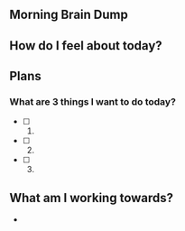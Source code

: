## Morning Brain Dump


## How do I feel about today?


## Plans
### What are 3 things I want to do today?
- [ ] 1. 
- [ ] 2. 
- [ ] 3. 

## What am I working towards?
- 
